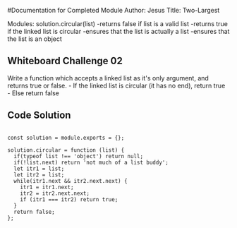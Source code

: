 #Documentation for Completed Module
Author: Jesus
Title: Two-Largest

Modules:
solution.circular(list)
    -returns false if list is a valid list
    -returns true if the linked list is circular
    -ensures that the list is actually a list
    -ensures that the list is an object

## Whiteboard Challenge 02

Write a function which accepts a linked list as it's only argument, and returns true or false. - If the linked list is circular (it has no end), return true - Else return false


## Code Solution

```'use strict';

const solution = module.exports = {};

solution.circular = function (list) {
  if(typeof list !== 'object') return null;
  if(!list.next) return 'not much of a list buddy';
  let itr1 = list;
  let itr2 = list;
  while(itr1.next && itr2.next.next) {
    itr1 = itr1.next;
    itr2 = itr2.next.next;
    if (itr1 === itr2) return true;
  }
  return false;
};
